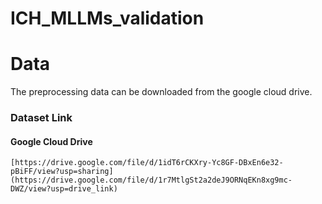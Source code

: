 # ICH_MLLMs_validation

# Data
The preprocessing data can be downloaded from the google cloud drive.

### Dataset Link
#### Google Cloud Drive
```
[https://drive.google.com/file/d/1idT6rCKXry-Yc8GF-DBxEn6e32-pBiFF/view?usp=sharing](https://drive.google.com/file/d/1r7MtlgSt2a2deJ9ORNqEKn8xg9mc-DWZ/view?usp=drive_link)
```

